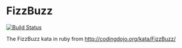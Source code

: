 # FizzBuzz

[![Build Status](https://travis-ci.org/BenKanouse/FizzBuzz.svg?branch=master)](https://travis-ci.org/BenKanouse/FizzBuzz)

The FizzBuzz kata in ruby from http://codingdojo.org/kata/FizzBuzz/

